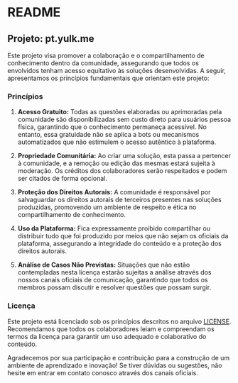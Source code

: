 
# README

## Projeto: pt.yulk.me

Este projeto visa promover a colaboração e o compartilhamento de conhecimento dentro da comunidade, assegurando que todos os envolvidos tenham acesso equitativo às soluções desenvolvidas. A seguir, apresentamos os princípios fundamentais que orientam este projeto:

### Princípios

1. **Acesso Gratuito:** Todas as questões elaboradas ou aprimoradas pela comunidade são disponibilizadas sem custo direto para usuários pessoa física, garantindo que o conhecimento permaneça acessível. No entanto, essa gratuidade não se aplica a bots ou mecanismos automatizados que não estimulem o acesso autêntico à plataforma.

2. **Propriedade Comunitária:** Ao criar uma solução, esta passa a pertencer à comunidade, e a remoção ou edição das mesmas estará sujeita à moderação. Os créditos dos colaboradores serão respeitados e podem ser citados de forma opcional.

3. **Proteção dos Direitos Autorais:** A comunidade é responsável por salvaguardar os direitos autorais de terceiros presentes nas soluções produzidas, promovendo um ambiente de respeito e ética no compartilhamento de conhecimento.

4. **Uso da Plataforma:** Fica expressamente proibido compartilhar ou distribuir tudo que foi produzido por meios que não sejam os oficiais da plataforma, assegurando a integridade do conteúdo e a proteção dos direitos autorais.

5. **Análise de Casos Não Previstas:** Situações que não estão contempladas nesta licença estarão sujeitas a análise através dos nossos canais oficiais de comunicação, garantindo que todos os membros possam discutir e resolver questões que possam surgir.

### Licença

Este projeto está licenciado sob os princípios descritos no arquivo [LICENSE](LICENSE). Recomendamos que todos os colaboradores leiam e compreendam os termos da licença para garantir um uso adequado e colaborativo do conteúdo.

Agradecemos por sua participação e contribuição para a construção de um ambiente de aprendizado e inovação! Se tiver dúvidas ou sugestões, não hesite em entrar em contato conosco através dos canais oficiais.
